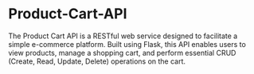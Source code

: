 # Product-Cart-API
The Product Cart API is a RESTful web service designed to facilitate a simple e-commerce platform. Built using Flask, this API enables users to view products, manage a shopping cart, and perform essential CRUD (Create, Read, Update, Delete) operations on the cart.
